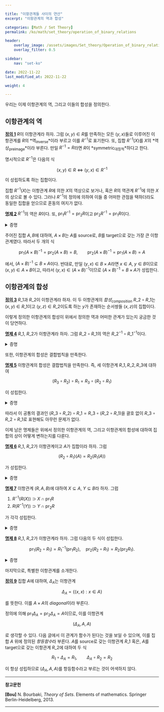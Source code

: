 ```yaml
---

title: "이항관계들 사이의 연산"
excerpt: "이항관계의 역과 합성"

categories: [Math / Set Theory]
permalink: /ko/math/set_theory/operation_of_binary_relations

header:
    overlay_image: /assets/images/Set_theory/Operation_of_binary_relations.png
    overlay_filter: 0.5

sidebar: 
    nav: "set-ko"

date: 2022-11-22
last_modified_at: 2022-11-22

weight: 4

---
```


우리는 이제 이항관계의 역, 그리고 이들의 합성을 정의한다.

## 이항관계의 역

<div class="definition" markdown="1">

<ins id="df1">**정의 1**</ins> $R$이 이항관계라 하자. 그럼 $(x,y)\in R$를 만족하는 모든 $(y,x)$들로 이루어진 이항관계를 $R$의 *역<sub>inverse</sub>*이라 부르고 이를 $R^{-1}$로 표기한다. 또, 집합 $R^{-1}(X)$를 $X$의 *역상<sub>preimage</sub>*이라 부른다. 만일 $R^{-1}=R$라면 $R$이 *symmetric<sub>대칭적</sub>*하다고 한다.

</div>

명시적으로 $R^{-1}$은 다음의 식

$$(x,y)\in R\iff (y,x)\in R^{-1}$$

이 성립하도록 하는 집합이다. 

집합 $R^{-1}(X)$는 이항관계 $R$에 의한 $X$의 역상으로 보거나, 혹은 $R$의 역관계 $R^{-1}$에 의한 $X$의 상으로 볼 수 있다. 그러나 $R^{-1}$의 정의에 의하여 이들 중 어떠한 관점을 택하더라도 동일한 집합을 얻으므로 혼동의 여지가 없다.

<div class="proposition" markdown="1">

<ins id="pp2">**명제 2**</ins> $R^{-1}$의 역은 $R$이다. 또, $\operatorname{pr}_1R^{-1}=\operatorname{pr}_2R$이고 $\operatorname{pr}_2R^{-1}=\operatorname{pr}_1R$이다.

</div>
<details class="proof" markdown="1">
<summary>증명</summary>

첫 번째 주장은 다음의 식

$$(x,y)\in R\iff (y,x)\in R^{-1}\iff (x,y)\in (R^{-1})^{-1}$$ 

에 의해 자명하다. 

둘째 주장을 보자. 만일 $x\in\operatorname{pr}_1R^{-1}$라면, 어떠한 $y$가 존재하여 $(x,y)\in R^{-1}$이다. 이제 $(y,x)\in R$이므로 $x\in\operatorname{pr}_2R$가 성립한다. 이 논증을 뒤집으면 $\operatorname{pr}_2R\subset\operatorname{pr}_1R^{-1}$임을 증명할 수 있다.

아직 보이지 않은 $\operatorname{pr}_2R^{-1}=\operatorname{pr}_1R$의 경우, 방금 주장의 $R$ 자리에 대신 $R^{-1}$을 넣으면 된다.   

</details>

주어진 집합 $A,B$에 대하여, $A\times B$는 $A$를 source로, $B$를 target으로 갖는 가장 큰 이항관계였다. 따라서 두 개의 식

$$\operatorname{pr}_1(A\times B)^{-1}=\operatorname{pr}_2(A\times B)=B,\qquad \operatorname{pr}_2(A\times B)^{-1}=\operatorname{pr}_1(A\times B)=A$$

에서, $(A\times B)^{-1}\subseteq B\times A$이다. 반대로, 만일 $(y,x)\in B\times A$라면 $x\in A$, $y\in B$이므로 $(x,y)\in A\times B$이고, 따라서 $(y,x)\in (A\times B)^{-1}$이므로 $(A\times B)^{-1}=B\times A$가 성립한다.

## 이항관계의 합성

<div class="definition" markdown="1">

<ins id="df3">**정의 3**</ins> $R\_1$과 $R\_2$이 이항관계라 하자. 이 두 이항관계의 *합성<sub>composition</sub>* $R\_2\circ R\_1$는 $(x,y)\in R\_1$이고 $(y,z)\in R\_2$이도록 하는 $y$가 존재하는 순서쌍들 $(x,z)$의 집합이다.

</div>

이렇게 정의한 이항관계의 합성이 위에서 정의한 역과 어떠한 관계가 있는지 궁금한 것이 당연하다.

<div class="proposition" markdown="1">

<ins id="pp4">**명제 4**</ins> $R\_1$, $R\_2$가 이항관계라 하자. 그럼 $R\_2\circ R\_1$의 역은 $R\_2^{-1}\circ R\_1^{-1}$이다.

</div>
<details class="proof" markdown="1">
<summary>증명</summary>

$(z,x)\in (R\_2\circ R\_1)^{-1}$인 것은 $(x,z)\in R\_2\circ R\_1$인 것과 동치이다. 그리고 이는 다시 <phrase>어떠한 $y$가 존재하여 $(x,y)\in R_1$이고 $(y,z)\in R_2$인 것</phrase>과 동치이다. 이 조건을 만족하는 $y$는 <phrase>$(y,x)\in R_1^{-1}$이고 $(z,y)\in R_2^{-1}$</phrase> 또한 만족하므로, 합성의 정의에 의해 $(z,x)\in R\_2^{-1}\circ R\_1^{-1}$이 성립한다. 반대방향도 동일하게 보일 수 있다.

</details>

또한, 이항관계의 합성은 결합법칙을 만족한다.

<div class="proposition" markdown="1">

<ins id="pp5">**명제 5**</ins> 이항관계의 합성은 결합법칙을 만족한다. 즉, 세 이항관계 $R\_1,R\_2,R\_3$에 대하여 

$$(R_3\circ R_2)\circ R_1=R_3\circ(R_2\circ R_1)$$

이 성립한다.

</div>
<details class="proof" markdown="1">
<summary>증명</summary>

임의의 $(x,w)$가 $(R\_3\circ R\_2)\circ R\_1$의 원소인 것과 $R\_3\circ(R\_2\circ R\_1)$의 원소임이 동치임을 보이면 충분하다.  

우선 $(x,w)\in (R\_3\circ R\_2)\circ R\_1$은 <phrase>어떠한 $y$가 존재하여 $(x,y)\in R_1$이고 $(y,w)\in R_3\circ R_2$</phrase>와 동치이다. 그런데 뒤의 조건은 다시 <phrase>어떠한 $z$가 존재하여 $(y,z)\in R_2$이고 $(z,w)\in R_3$</phrase>과 동치이므로, 이 조건은 <phrase>$(x,z)\in R_2\circ R_1$이고 $(z,w)\in R_3$</phrase>과 동치이다. 따라서 이는 <phrase>$(x,w)\in R_3\circ(R_2\circ R_1)$</phrase>과 동치이다.

</details>

따라서 이 공통의 결과인 $(R\_3\circ R\_2)\circ R\_1=R\_3\circ(R\_2\circ R\_1)$을 괄호 없이 $R\_3\circ R\_2\circ R\_1$로 표현해도 아무런 문제가 없다. 

이제 남은 명제들은 위에서 정의한 이항관계의 역, 그리고 이항관계의 합성에 대하여 집합의 상이 어떻게 변하는지를 다룬다.

<div class="proposition" markdown="1">

<ins id="pp6">**명제 6**</ins> $R\_1$, $R\_2$가 이항관계이고 $A$가 집합이라 하자. 그럼

$$(R_2\circ R_1)(A)=R_2(R_1(A))$$

가 성립한다.

</div>
<details class="proof" markdown="1">
<summary>증명</summary>

앞선 명제와 같이 진행한다. 

어떠한 $z$에 대하여 $z\in (R\_2\circ R\_1)(A)$인 것은 <phrase>어떠한 $x\in X$가 존재하여 $(x,z)\in R_2\circ R_1$인 것</phrase>과 동치이다. 그런데 이는 다시 <phrase>어떠한 $y$가 존재하여 $(x,y)\in R_1$이고 $(y,z)\in R_2$인 것</phrase>과 동치이다. $y\in R\_1(A)$이므로, $z\in R\_2(R\_1(A))$이다. 이 논리를 거꾸로 뒤집으면 반대방향의 증명이 된다.

</details>

<div class="proposition" markdown="1">

<ins id="pp7">**명제 7**</ins> 이항관계 $(R,A,B)$에 대하여 $X\subseteq A$, $Y\subseteq B$라 하자. 그럼 

1. $R^{-1}(R(X))\supset X\cap\operatorname{pr}_1R$  
2. $R(R^{-1}(Y))\supset Y\cap\operatorname{pr}_2R$  

가 각각 성립한다.

</div>
<details class="proof" markdown="1">
<summary>증명</summary>

본격적으로 증명을 시작하기 전에, 위의 두 식은 <em_ko>모든</em_ko> $R$에 대해 성립해야 하므로, $R$ 자리에 $R^{-1}$을 집어넣어도 성립해야 한다. 따라서, 1만 보이면 2는 [명제 2](#pp2)에 의해 자명하다.  

이제 $x\in X\cap\operatorname{pr}\_1R$라 하자. 그럼 $x\in\operatorname{pr}\_1R$에서, 어떠한 $y$가 존재하여 $(x,y)\in R$이고, $x\in X$이므로 이 $y$는 $y\in R(X)$를 만족한다. 이제 $(y,x)\in R^{-1}$이므로, $x\in R^{-1}(R(X))$이다.

</details>

<div class="proposition" markdown="1">

<ins id="pp8">**명제 8**</ins> $R\_1$, $R\_2$가 이항관계라 하자. 그럼 다음의 두 식이 성립한다.

$$ \operatorname{pr}_1(R_2\circ R_1)=R_1^{-1}(\operatorname{pr}_1R_2),\quad \operatorname{pr}_2(R_2\circ R_1)=R_2(\operatorname{pr}_2R_1).$$

</div>
<details class="proof" markdown="1">
<summary>증명</summary>

다음 implication들의 chain

$$\begin{aligned}
    x\in\operatorname{pr}_1(R_2\circ R_1)&\iff \exists z\big((x,z)\in R_2\circ R_1\big)\\
    &\iff\exists y,z\big(((x,y)\in R_1)\wedge((y,z)\in R_2)\big)\\
    &\iff\exists y\big(((x,y)\in R_1)\wedge(y\in\operatorname{pr}_1R_2)\big)\\
    &\iff x\in R_1^{-1}(\operatorname{pr}_1 R_2).
\end{aligned}$$

에 의해 자명하다. 두 번째 식도 마찬가지로 보일 수 있다.

</details>

마지막으로, 특별한 이항관계를 소개한다.

<div class="definition" markdown="1">

<ins id="df9">**정의 9**</ins> 집합 $A$에 대하여, $\Delta_A$는 이항관계

$$\Delta_A=\{(x,x): x\in A\}$$

를 뜻한다. 이를 $A\times A$의 *diagonal*이라 부른다.

</div>

정의에 의해 $\operatorname{pr}_1\Delta_A=\operatorname{pr}_2\Delta_A=A$이므로, 이를 이항관계

$$\left(\Delta_A,A,A\right)$$

로 생각할 수 있다. 다음 글에서 이 관계가 함수가 된다는 것을 보일 수 있으며, 이를 집합 $A$ 위에 정의된 *항등함수*라 부른다. $A$를 source로 갖는 이항관계 $R\_1$ 혹은, $A$를 target으로 갖는 이항관계 $R\_2$에 대하여 두 식

$$R_1\circ\Delta_A=R_1,\qquad \Delta_A\circ R_2=R_2$$

이 항상 성립하므로 $(\Delta_A,A,A)$를 항등함수라고 부르는 것이 어색하지 않다.

---
**참고문헌**

**[Bou]** N. Bourbaki, *Theory of Sets*. Elements of mathematics. Springer Berlin-Heidelberg, 2013.

---